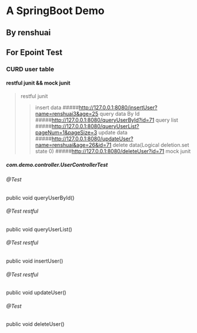 # A SpringBoot Demo
>
## By renshuai 
## For Epoint Test
### CURD user table
>
#### restful junit && mock junit
> restful junit
>>insert data
#####http://127.0.0.1:8080/insertUser?name=renshuai3&age=25
>>query data By Id
#####http://127.0.0.1:8080/queryUserById?id=71 
>>query list
#####http://127.0.0.1:8080/queryUserList?pageNum=1&pageSize=3
>>update data
#####http://127.0.0.1:8080/updateUser?name=renshuai&age=26&id=71
>>delete data(Logical deletion.set state 0)
#####http://127.0.0.1:8080/deleteUser?id=71
> mock junit
##### com.demo.controller.UserControllerTest
###### @Test  
public void queryUserById()
###### @Test  restful
public void queryUserList()
###### @Test  restful
public void insertUser()
###### @Test  restful
public void updateUser()
###### @Test
public void deleteUser()